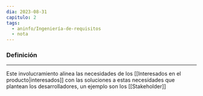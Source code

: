 ```yaml
---
dia: 2023-08-31
capitulo: 2
tags:
  - aninfo/Ingeniería-de-requisitos
  - nota
---
```

### Definición
---
Este involucramiento alinea las necesidades de los [[Interesados en el producto|interesados]] con las soluciones a estas necesidades que plantean los desarrolladores, un ejemplo son los [[Stakeholder]]